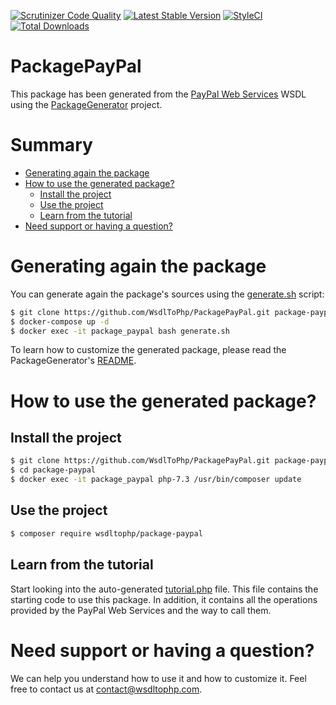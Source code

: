 [![Scrutinizer Code Quality](https://scrutinizer-ci.com/g/WsdlToPhp/PackagePayPal/badges/quality-score.png?b=develop)](https://scrutinizer-ci.com/g/WsdlToPhp/PackagePayPal/?branch=develop)
[![Latest Stable Version](https://poser.pugx.org/wsdltophp/package-paypal/v/stable)](https://packagist.org/packages/wsdltophp/package-paypal)
[![StyleCI](https://styleci.io/repos/80418221/shield)](https://styleci.io/repos/80418221)
[![Total Downloads](https://poser.pugx.org/wsdltophp/package-paypal/downloads)](https://packagist.org/packages/wsdltophp/package-paypal)

# PackagePayPal
This package has been generated from the [PayPal Web Services](https://www.paypalobjects.com/wsdl/PayPalSvc.wsdl) WSDL using the [PackageGenerator](https://github.com/WsdlToPhp/PackageGenerator) project.

# Summary
- [Generating again the package](#generating-again-the-package)
- [How to use the generated package?](#how-to-use-the-generated-package)
    - [Install the project](#install-the-project)
    - [Use the project](#use-the-project)
    - [Learn from the tutorial](#learn-from-the-tutorial)
- [Need support or having a question?](#need-support-or-having-a-question)

# Generating again the package
You can generate again the package's sources using the [generate.sh](generate.sh) script:
```bash
$ git clone https://github.com/WsdlToPhp/PackagePayPal.git package-paypal
$ docker-compose up -d
$ docker exec -it package_paypal bash generate.sh
```
To learn how to customize the generated package, please read the PackageGenerator's [README](https://github.com/WsdlToPhp/PackageGenerator/blob/master/README.md).

# How to use the generated package?

## Install the project
```bash
$ git clone https://github.com/WsdlToPhp/PackagePayPal.git package-paypal
$ cd package-paypal
$ docker exec -it package_paypal php-7.3 /usr/bin/composer update
```

## Use the project
```bash
$ composer require wsdltophp/package-paypal
```

## Learn from the tutorial
Start looking into the auto-generated [tutorial.php](tutorial.php) file. This file contains the starting code to use this package. In addition, it contains all the operations provided by the PayPal Web Services and the way to call them.

# Need support or having a question?
We can help you understand how to use it and how to customize it. Feel free to contact us at contact@wsdltophp.com.
